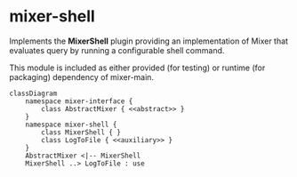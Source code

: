 # mixer-shell

Implements the **MixerShell** plugin providing an implementation of Mixer that evaluates query by running a configurable shell command. 

This module is included as either provided (for testing) or runtime (for packaging) dependency of mixer-main.

```mermaid
classDiagram
    namespace mixer-interface {
        class AbstractMixer { <<abstract>> }
    }
    namespace mixer-shell {
        class MixerShell { }
        class LogToFile { <<auxiliary>> }
    }
    AbstractMixer <|-- MixerShell
    MixerShell ..> LogToFile : use
```

